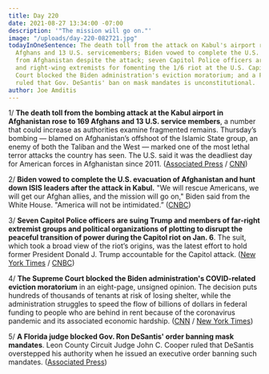 ```yaml
---
title: Day 220
date: 2021-08-27 13:34:00 -07:00
description: '"The mission will go on."'
image: "/uploads/day-220-082721.jpg"
todayInOneSentence: The death toll from the attack on Kabul's airport rose to 169
  Afghans and 13 U.S. servicemembers; Biden vowed to complete the U.S. withdrawal
  from Afghanistan despite the attack; seven Capitol Police officers are suing Trump
  and right-wing extremists for fomenting the 1/6 riot at the U.S. Capitol; the Supreme
  Court blocked the Biden administration's eviction moratorium; and a Florida judge
  ruled that Gov. DeSantis' ban on mask mandates is unconstitutional.
author: Joe Amditis
---
```


1/ **The death toll from the bombing attack at the Kabul airport in Afghanistan rose to 169 Afghans and 13 U.S. service members**, a number that could increase as authorities examine fragmented remains. Thursday’s bombing — blamed on Afghanistan’s offshoot of the Islamic State group, an enemy of both the Taliban and the West — marked one of the most lethal terror attacks the country has seen. The U.S. said it was the deadliest day for American forces in Afghanistan since 2011. ([Associated Press](https://apnews.com/article/bombings-evacuations-kabul-bb32ec2b65b54ec24323e021c9b4a553) / [CNN](https://www.cnn.com/2021/08/26/asia/afghanistan-kabul-airport-blast-intl/index.html))

2/ **Biden vowed to complete the U.S. evacuation of Afghanistan and hunt down ISIS leaders after the attack in Kabul.** "We will rescue Americans, we will get our Afghan allies, and the mission will go on," Biden said from the White House. "America will not be intimidated.” ([CNBC](https://www.cnbc.com/2021/08/26/biden-vows-to-complete-afghanistan-evacuation-hunt-down-isis-leaders-after-kabul-attack.html))

3/ **Seven Capitol Police officers are suing Trump and members of far-right extremist groups and political organizations of plotting to disrupt the peaceful transition of power during the Capitol riot on Jan. 6**. The suit, which took a broad view of the riot’s origins, was the latest effort to hold former President Donald J. Trump accountable for the Capitol attack. ([New York Times](https://www.nytimes.com/2021/08/26/us/politics/capitol-police-jan-6-riot-lawsuit-trump.html) / [CNBC](https://www.cnbc.com/2021/08/26/capitol-police-officers-sue-trump-roger-stone-proud-boys-over-jan-6-invasion.html))

4/ **The Supreme Court blocked the Biden administration's COVID-related eviction moratorium** in an eight-page, unsigned opinion. The decision puts hundreds of thousands of tenants at risk of losing shelter, while the administration struggles to speed the flow of billions of dollars in federal funding to people who are behind in rent because of the coronavirus pandemic and its associated economic hardship. ([CNN](https://www.cnn.com/2021/08/26/politics/supreme-court-eviction-moratorium/index.html) / [New York Times](https://www.nytimes.com/2021/08/27/us/eviction-moratorium-ends.html))

5/ **A Florida judge blocked Gov. Ron DeSantis' order banning mask mandates**. Leon County Circuit Judge John C. Cooper ruled that DeSantis overstepped his authority when he issued an executive order banning such mandates. ([Associated Press](https://apnews.com/article/lifestyle-health-education-florida-coronavirus-pandemic-1908088a0b5c5b02d89fd7e007822408))